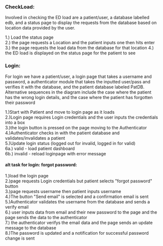 ### CheckLoad:<br>
Involved in checking the ED load are a patient/user, a database labelled edb, and a status page to display the requests from the database based on location data provided by the user.

1.) Load the status page<br>
2.) the page requests a Location and the patient inputs one then hits enter<br>
3.) the page requests the load data from the database for that location
4.) the ED load is displayed on the status page for the patient to see

### Login:<br>
For login we have a patient/user, a login page that takes a username and password, a authenticator module that takes the inputted user/pass and verifies it with the database, and the patient database labeled PatDB.
Alternative sequences in the diagram include the case where the patient has the wrong login details, and the case where the patient has forgotten their password<br>

1.)Start with Patient and move to login page as it loads<br>
2.)Login page requires Login credentials and the user inputs the credentials into a box<br>
3.)the login button is pressed on the page moving to the Authenticator<br>
4.)Authenticator checks in with the patient database and validates/invalidates a patient<br>
5.)Update login status (logged out for invalid, logged in for valid)<br>
6a.) valid - load patient dashboard<br>
6b.) invalid - reload loginpage with error message

#### alt task for login: forgot password:<br>
1.)load the login page<br>
2.)page requests Login credentials but patient selects "forgot password" button<br>
3.)page requests username then patient inputs username<br>
4.)The button "Send email" is selected and a confirmation email is sent<br>
5.)Authenticator validates the username from the database and sends a verify email<br>
6.) user inputs data from email and their new password to the page 
and the page sends the data to the authenticator<br>
7.) the authenticator verifys the email data and the page sends an update message to the database<br>
8.)The password is updated and a notification for successful password change is sent

